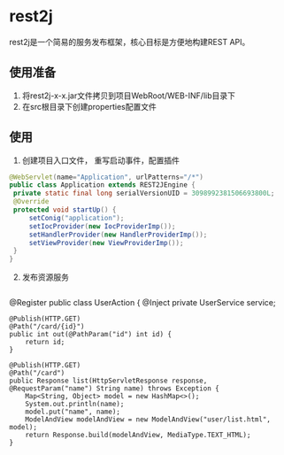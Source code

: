 # rest2j
  rest2j是一个简易的服务发布框架，核心目标是方便地构建REST API。
  
## 使用准备
  1. 将rest2j-x-x.jar文件拷贝到项目WebRoot/WEB-INF/lib目录下  
  2. 在src根目录下创建properties配置文件
  
## 使用
  1. 创建项目入口文件， 重写启动事件，配置插件
  
   ```java
   @WebServlet(name="Application", urlPatterns="/*")
public class Application extends REST2JEngine {
	private static final long serialVersionUID = 3098992381506693800L;
	@Override
	protected void startUp() {
		setConig("application");
		setIocProvider(new IocProviderImp());
		setHandlerProvider(new HandlerProviderImp());
		setViewProvider(new ViewProviderImp());
	}
}
   ```
   
  2. 发布资源服务
  
     ```java
@Register
public class UserAction {
	@Inject
	private UserService service;

	@Publish(HTTP.GET)
	@Path("/card/{id}")
	public int out(@PathParam("id") int id) {
		return id;
	}

	@Publish(HTTP.GET)
	@Path("/card")
	public Response list(HttpServletResponse response, @RequestParam("name") String name) throws Exception {
		Map<String, Object> model = new HashMap<>();
		System.out.println(name);
		model.put("name", name);
		ModelAndView modelAndView = new ModelAndView("user/list.html", model);
		return Response.build(modelAndView, MediaType.TEXT_HTML);
	}
   ```
   
  
  

